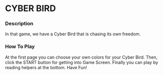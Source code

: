 <h1>CYBER BIRD</h1>

<h3>Description</h3>

<p>In that game, we have a Cyber Bird that is chasing its own freedom.</p>

<h3>How To Play</h3>

<p>At the first page you can choose your own colors for your Cyber Bird. Then, click the START button for getting into Game Screen. Finally you can play by reading helpers at the bottom. Have Fun!</p>